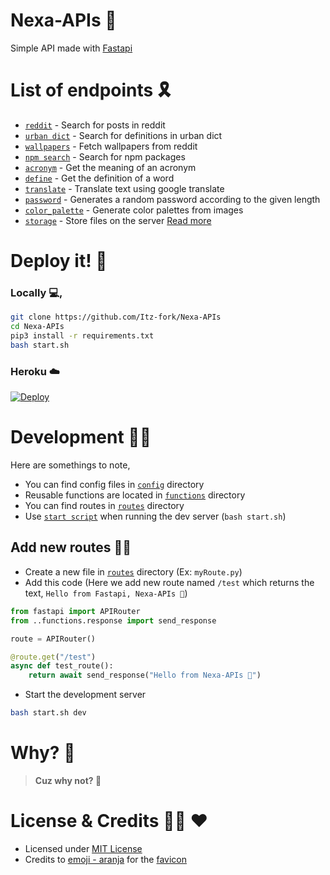 # Nexa-APIs 🌊

Simple API made with [Fastapi](https://fastapi.tiangolo.com/)


# List of endpoints 🎗️

- [`reddit`](api/routes/reddit.py) - Search for posts in reddit
- [`urban dict`](api/routes/urbandict.py) - Search for definitions in urban dict
- [`wallpapers`](api/routes/wallpapers.py) - Fetch wallpapers from reddit
- [`npm search`](api/routes/npm_search.py) - Search for npm packages
- [`acronym`](api/routes/acronyms.py) - Get the meaning of an acronym
- [`define`](api/routes/define.py) - Get the definition of a word
- [`translate`](api/routes/translate.py) - Translate text using google translate
- [`password`](api/routes/password.py) - Generates a random password according to the given length
- [`color_palette`](api/routes/color_palette.py) - Generate color palettes from images
- [`storage`](api/routes/storage.py) - Store files on the server [Read more](https://github.com/Itz-fork/Nexa-APIs/wiki/Route:-Storage)


# Deploy it! 🚀

### Locally 💻,
```sh
git clone https://github.com/Itz-fork/Nexa-APIs
cd Nexa-APIs
pip3 install -r requirements.txt
bash start.sh
```

### Heroku ☁️
[![Deploy](https://www.herokucdn.com/deploy/button.svg)](https://heroku.com/deploy?template=https://github.com/Itz-fork/Nexa-APIs)


# Development 🧑‍💻

Here are somethings to note,

- You can find config files in [`config`](api/config) directory
- Reusable functions are located in [`functions`](api/functions) directory
- You can find routes in [`routes`](api/routes) directory
- Use [`start script`](start.sh) when running the dev server (`bash start.sh`)

## Add new routes 👨‍🎨
- Create a new file in [`routes`](api/routes) directory (Ex: `myRoute.py`)
- Add this code (Here we add new route named `/test` which returns the text, `Hello from Fastapi, Nexa-APIs 🌊`)
```python
from fastapi import APIRouter
from ..functions.response import send_response

route = APIRouter()

@route.get("/test")
async def test_route():
    return await send_response("Hello from Nexa-APIs 🌊")
```
- Start the development server
```sh
bash start.sh dev
```


# Why? 🤔

> __**Cuz why not? 🎾**__


# License & Credits 👮‍♂️ ♥️

- Licensed under [MIT License](LICENSE)
- Credits to [emoji - aranja](https://emoji.aranja.com/) for the [favicon](favicon.ico)